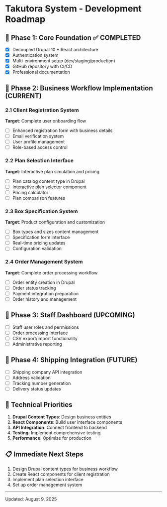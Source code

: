 # Takutora System - Development Roadmap

## 🎯 Phase 1: Core Foundation ✅ COMPLETED
- [x] Decoupled Drupal 10 + React architecture
- [x] Authentication system
- [x] Multi-environment setup (dev/staging/production)
- [x] GitHub repository with CI/CD
- [x] Professional documentation

## 🚀 Phase 2: Business Workflow Implementation (CURRENT)

### 2.1 Client Registration System
**Target**: Complete user onboarding flow
- [ ] Enhanced registration form with business details
- [ ] Email verification system
- [ ] User profile management
- [ ] Role-based access control

### 2.2 Plan Selection Interface
**Target**: Interactive plan simulation and pricing
- [ ] Plan catalog content type in Drupal
- [ ] Interactive plan selector component
- [ ] Pricing calculator
- [ ] Plan comparison features

### 2.3 Box Specification System
**Target**: Product configuration and customization
- [ ] Box types and sizes content management
- [ ] Specification form interface
- [ ] Real-time pricing updates
- [ ] Configuration validation

### 2.4 Order Management System
**Target**: Complete order processing workflow
- [ ] Order entity creation in Drupal
- [ ] Order status tracking
- [ ] Payment integration preparation
- [ ] Order history and management

## 🎯 Phase 3: Staff Dashboard (UPCOMING)
- [ ] Staff user roles and permissions
- [ ] Order processing interface
- [ ] CSV export/import functionality
- [ ] Administrative reporting

## 🚚 Phase 4: Shipping Integration (FUTURE)
- [ ] Shipping company API integration
- [ ] Address validation
- [ ] Tracking number generation
- [ ] Delivery status updates

## 🔧 Technical Priorities
1. **Drupal Content Types**: Design business entities
2. **React Components**: Build user interface components
3. **API Integration**: Connect frontend to backend
4. **Testing**: Implement comprehensive testing
5. **Performance**: Optimize for production

## 📋 Immediate Next Steps
1. Design Drupal content types for business workflow
2. Create React components for client registration
3. Implement plan selection interface
4. Set up order management system

---
Updated: August 9, 2025
